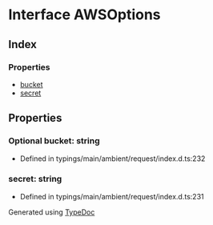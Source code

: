 # Interface AWSOptions


## Index

### Properties
* [bucket](_typings_main_ambient_request_index_d_._request_.request.awsoptions.md#bucket)
* [secret](_typings_main_ambient_request_index_d_._request_.request.awsoptions.md#secret)

## Properties

### Optional bucket: string

* Defined in typings/main/ambient/request/index.d.ts:232


### secret: string

* Defined in typings/main/ambient/request/index.d.ts:231



Generated using [TypeDoc](http://typedoc.io)
